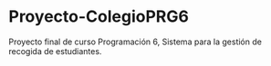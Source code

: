 # Proyecto-ColegioPRG6
Proyecto final de curso Programación 6, Sistema para la gestión de recogida de estudiantes.
